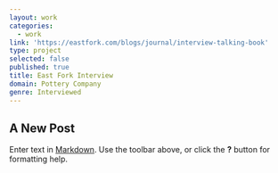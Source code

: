 ```yaml
---
layout: work
categories:
  - work
link: 'https://eastfork.com/blogs/journal/interview-talking-book'
type: project
selected: false
published: true
title: East Fork Interview
domain: Pottery Company
genre: Interviewed
---
```

## A New Post

Enter text in [Markdown](http://daringfireball.net/projects/markdown/). Use the toolbar above, or click the **?** button for formatting help.
